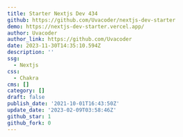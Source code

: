 ```yaml
---
title: Starter Nextjs Dev 434
github: https://github.com/Uvacoder/nextjs-dev-starter
demo: https://nextjs-dev-starter.vercel.app/
author: Uvacoder
author_link: https://github.com/Uvacoder
date: 2023-11-30T14:35:10.594Z
description: ''
ssg:
  - Nextjs
css:
  - Chakra
cms: []
category: []
draft: false
publish_date: '2021-10-01T16:43:50Z'
update_date: '2023-02-09T03:58:46Z'
github_star: 1
github_fork: 0
---
```

